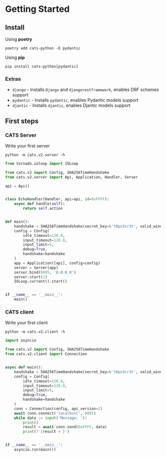 # Getting Started

## Install

Using **poetry**

```shell
poetry add cats-python -E pydantic
```

Using **pip**

```shell
pip install cats-python[pydantic]
```

### Extras

+ `django` - Installs `Django` and `djangorestframework`, enables DRF schemes support
+ `pydantic` - Installs `pydantic`, enables Pydantic models support
+ `djantic` - Installs `djantic`, enables Djantic models support

## First steps

### CATS Server

Write your first server

```shell test server
python -m cats.v2.server -h
```

```python server.py
from tornado.ioloop import IOLoop

from cats.v2 import Config, SHA256TimeHandshake
from cats.v2.server import Api, Application, Handler, Server

api = Api()


class EchoHandler(Handler, api=api, id=0xFFFF):
    async def handle(self):
        return self.action


def main():
    handshake = SHA256TimeHandshake(secret_key=b't0ps3cr3t', valid_window=1, timeout=5.0)
    config = Config(
        idle_timeout=120.0,
        input_timeout=120.0,
        input_limit=5,
        debug=True,
        handshake=handshake
    )
    app = Application([api], config=config)
    server = Server(app)
    server.bind(9095, '0.0.0.0')
    server.start(1)
    IOLoop.current().start()


if __name__ == '__main__':
    main()

```

### CATS client

Write your first client

```shell test client
python -m cats.v2.client -h
```

```python client.py
import asyncio

from cats.v2 import Config, SHA256TimeHandshake
from cats.v2.client import Connection


async def main():
    handshake = SHA256TimeHandshake(secret_key=b't0ps3cr3t', valid_window=1, timeout=5.0)
    config = Config(
        idle_timeout=120.0,
        input_timeout=120.0,
        input_limit=5,
        debug=True,
        handshake=handshake
    )
    conn = Connection(config, api_version=1)
    await conn.connect('localhost', 9095)
    while data := input('Message: '):
        print()
        result = await conn.send(0xFFFF, data)
        print(f'{result = }')


if __name__ == '__main__':
    asyncio.run(main())

```